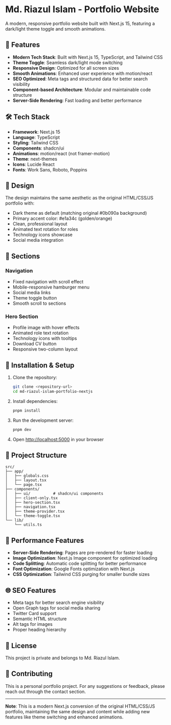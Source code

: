 # Md. Riazul Islam - Portfolio Website

A modern, responsive portfolio website built with Next.js 15, featuring a dark/light theme toggle and smooth animations.

## 🚀 Features

- **Modern Tech Stack**: Built with Next.js 15, TypeScript, and Tailwind CSS
- **Theme Toggle**: Seamless dark/light mode switching
- **Responsive Design**: Optimized for all screen sizes
- **Smooth Animations**: Enhanced user experience with motion/react
- **SEO Optimized**: Meta tags and structured data for better search visibility
- **Component-based Architecture**: Modular and maintainable code structure
- **Server-Side Rendering**: Fast loading and better performance

## 🛠 Tech Stack

- **Framework**: Next.js 15
- **Language**: TypeScript
- **Styling**: Tailwind CSS
- **Components**: shadcn/ui
- **Animations**: motion/react (not framer-motion)
- **Theme**: next-themes
- **Icons**: Lucide React
- **Fonts**: Work Sans, Roboto, Poppins

## 🎨 Design

The design maintains the same aesthetic as the original HTML/CSS/JS portfolio with:

- Dark theme as default (matching original #0b090a background)
- Primary accent color: #e1a34c (golden/orange)
- Clean, professional layout
- Animated text rotation for roles
- Technology icons showcase
- Social media integration

## 📱 Sections

### Navigation

- Fixed navigation with scroll effect
- Mobile-responsive hamburger menu
- Social media links
- Theme toggle button
- Smooth scroll to sections

### Hero Section

- Profile image with hover effects
- Animated role text rotation
- Technology icons with tooltips
- Download CV button
- Responsive two-column layout

## 🔧 Installation & Setup

1. Clone the repository:

   ```bash
   git clone <repository-url>
   cd md-riazul-islam-portfolio-nextjs
   ```

2. Install dependencies:

   ```bash
   pnpm install
   ```

3. Run the development server:

   ```bash
   pnpm dev
   ```

4. Open [http://localhost:5000](http://localhost:5000) in your browser

## 📁 Project Structure

```
src/
├── app/
│   ├── globals.css
│   ├── layout.tsx
│   └── page.tsx
├── components/
│   ├── ui/          # shadcn/ui components
│   ├── client-only.tsx
│   ├── hero-section.tsx
│   ├── navigation.tsx
│   ├── theme-provider.tsx
│   └── theme-toggle.tsx
└── lib/
    └── utils.ts
```

## 🎯 Performance Features

- **Server-Side Rendering**: Pages are pre-rendered for faster loading
- **Image Optimization**: Next.js Image component for optimized loading
- **Code Splitting**: Automatic code splitting for better performance
- **Font Optimization**: Google Fonts optimization with Next.js
- **CSS Optimization**: Tailwind CSS purging for smaller bundle sizes

## 🌐 SEO Features

- Meta tags for better search engine visibility
- Open Graph tags for social media sharing
- Twitter Card support
- Semantic HTML structure
- Alt tags for images
- Proper heading hierarchy

## 📄 License

This project is private and belongs to Md. Riazul Islam.

## 🤝 Contributing

This is a personal portfolio project. For any suggestions or feedback, please reach out through the contact section.

---

**Note**: This is a modern Next.js conversion of the original HTML/CSS/JS portfolio, maintaining the same design and content while adding new features like theme switching and enhanced animations.
